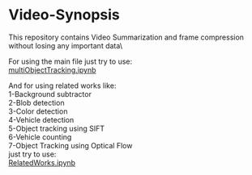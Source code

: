 # Video-Synopsis

This repository contains Video Summarization and frame compression without losing any important data\

For using the main file just try to use: \
[multiObjectTracking.ipynb](https://github.com/98210184/Video-Synopsis/blob/main/Video%20Synopsis/Video1/Multi-Object%20Tracking%20.ipynb)

And for using related works like:\
1-Background subtractor\
2-Blob detection\
3-Color detection\
4-Vehicle detection\
5-Object tracking using SIFT\
6-Vehicle counting\
7-Object Tracking using Optical Flow\
just try to use: \
[RelatedWorks.ipynb](https://github.com/98210184/Video-Synopsis/blob/main/Video%20Synopsis/Video1/RelatedWorks.ipynb)

